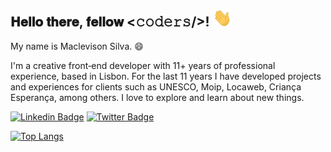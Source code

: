<h2> 𝐇𝐞𝐥𝐥𝐨 𝐭𝐡𝐞𝐫𝐞, 𝐟𝐞𝐥𝐥𝐨𝐰 <𝚌𝚘𝚍𝚎𝚛𝚜/>! <img src="https://raw.githubusercontent.com/ABSphreak/ABSphreak/master/gifs/Hi.gif" width="30px"></h2>

My name is Maclevison Silva. 😄

I'm a creative front‑end developer with 11+ years of professional experience, based in Lisbon. For the last 11 years I have developed projects and experiences for clients such as UNESCO, Moip, Locaweb, Criança Esperança, among others. I love to explore and learn about new things.

[![Linkedin Badge](https://img.shields.io/badge/-LinkedIn-blue?style=flat-square&logo=Linkedin&logoColor=white&link=https://www.linkedin.com/in/maclevison)](https://www.linkedin.com/in/maclevison/) [![Twitter Badge](https://img.shields.io/badge/-@maclevison-1ca0f1?style=flat-square&labelColor=1ca0f1&logo=twitter&logoColor=white&link=https://twitter.com/Harshkhatri24)](https://twitter.com/maclevison) 

[![Top Langs](https://github-readme-stats.vercel.app/api/top-langs/?username=maclevison&layout=compact)](https://github.com/anuraghazra/github-readme-stats)
<!--
**maclevison/maclevison** is a ✨ _special_ ✨ repository because its `README.md` (this file) appears on your GitHub profile.

Here are some ideas to get you started:

- 🔭 I’m currently working on ...
- 🌱 I’m currently learning ...
- 👯 I’m looking to collaborate on ...
- 🤔 I’m looking for help with ...
- 💬 Ask me about ...
- 📫 How to reach me: ...
- 😄 Pronouns: ...
- ⚡ Fun fact: ...
-->

